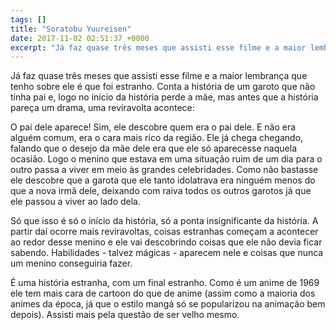 ```yaml
---
tags: []
title: "Soratobu Yuureisen"
date: 2017-11-02 02:51:37 +0000
excerpt: "Já faz quase três meses que assisti esse filme e a maior lembrança que tenho sobre ele é que foi estranho. Conta a história de um garoto..."
---
```


Já faz quase três meses que assisti esse filme e a maior lembrança que tenho sobre ele é que foi estranho. Conta a história de um garoto que não tinha pai e, logo no início da história perde a mãe, mas antes que a história pareça um drama, uma reviravolta acontece:

O pai dele aparece! Sim, ele descobre quem era o pai dele. E não era alguém comum, era o cara mais rico da região. Ele já chega chegando, falando que o desejo da mãe dele era que ele só aparecesse naquela ocasião. Logo o menino que estava em uma situação ruim de um dia para o outro passa a viver em meio às grandes celebridades. Como não bastasse ele descobre que a garota que ele tanto idolatrava era ninguém menos do que a nova irmã dele, deixando com raiva todos os outros garotos já que ele passou a viver ao lado dela.

Só que isso é só o início da história, só a ponta insignificante da história. A partir daí ocorre mais reviravoltas, coisas estranhas começam a acontecer ao redor desse menino e ele vai descobrindo coisas que ele não devia ficar sabendo. Habilidades - talvez mágicas - aparecem nele e coisas que nunca um menino conseguiria fazer.

É uma história estranha, com um final estranho. Como é um anime de 1969 ele tem mais cara de cartoon do que de anime (assim como a maioria dos animes da época, já que o estilo mangá só se popularizou na animação bem depois). Assisti mais pela questão de ser velho mesmo.